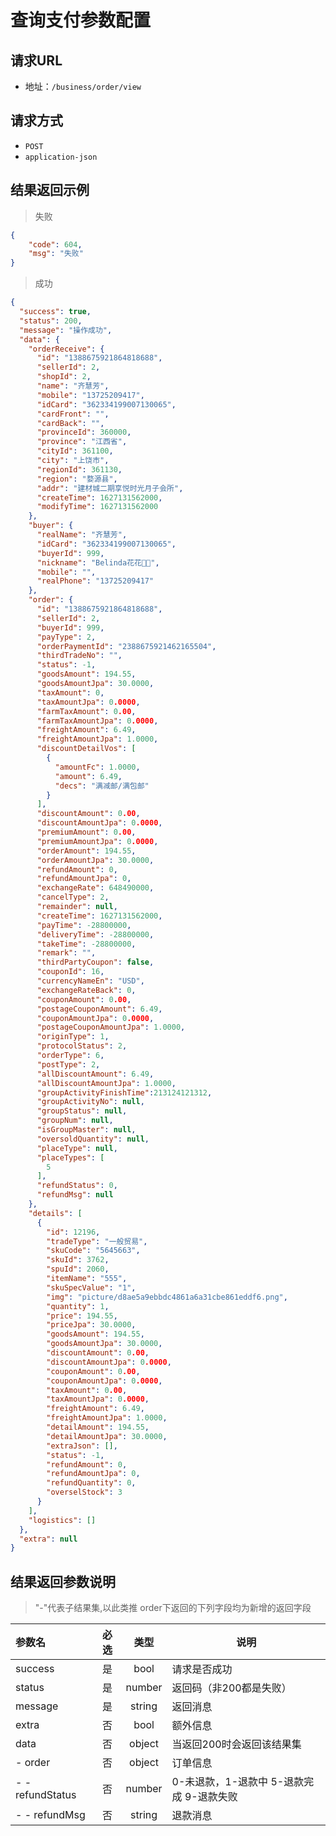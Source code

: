 # 查询支付参数配置

## 请求URL
- 地址：`/business/order/view`

## 请求方式

- `POST`
- `application-json`

## 结果返回示例
> 失败

```json
{
    "code": 604,
    "msg": "失败"
}
```
> 成功

```json
{
  "success": true,
  "status": 200,
  "message": "操作成功",
  "data": {
    "orderReceive": {
      "id": "1388675921864818688",
      "sellerId": 2,
      "shopId": 2,
      "name": "齐慧芳",
      "mobile": "13725209417",
      "idCard": "362334199007130065",
      "cardFront": "",
      "cardBack": "",
      "provinceId": 360000,
      "province": "江西省",
      "cityId": 361100,
      "city": "上饶市",
      "regionId": 361130,
      "region": "婺源县",
      "addr": "建材城二期享悦时光月子会所",
      "createTime": 1627131562000,
      "modifyTime": 1627131562000
    },
    "buyer": {
      "realName": "齐慧芳",
      "idCard": "362334199007130065",
      "buyerId": 999,
      "nickname": "Belinda花花💃👧",
      "mobile": "",
      "realPhone": "13725209417"
    },
    "order": {
      "id": "1388675921864818688",
      "sellerId": 2,
      "buyerId": 999,
      "payType": 2,
      "orderPaymentId": "2388675921462165504",
      "thirdTradeNo": "",
      "status": -1,
      "goodsAmount": 194.55,
      "goodsAmountJpa": 30.0000,
      "taxAmount": 0,
      "taxAmountJpa": 0.0000,
      "farmTaxAmount": 0.00,
      "farmTaxAmountJpa": 0.0000,
      "freightAmount": 6.49,
      "freightAmountJpa": 1.0000,
      "discountDetailVos": [
        {
          "amountFc": 1.0000,
          "amount": 6.49,
          "decs": "满减邮/满包邮"
        }
      ],
      "discountAmount": 0.00,
      "discountAmountJpa": 0.0000,
      "premiumAmount": 0.00,
      "premiumAmountJpa": 0.0000,
      "orderAmount": 194.55,
      "orderAmountJpa": 30.0000,
      "refundAmount": 0,
      "refundAmountJpa": 0,
      "exchangeRate": 648490000,
      "cancelType": 2,
      "remainder": null,
      "createTime": 1627131562000,
      "payTime": -28800000,
      "deliveryTime": -28800000,
      "takeTime": -28800000,
      "remark": "",
      "thirdPartyCoupon": false,
      "couponId": 16,
      "currencyNameEn": "USD",
      "exchangeRateBack": 0,
      "couponAmount": 0.00,
      "postageCouponAmount": 6.49,
      "couponAmountJpa": 0.0000,
      "postageCouponAmountJpa": 1.0000,
      "originType": 1,
      "protocolStatus": 2,
      "orderType": 6,
      "postType": 2,
      "allDiscountAmount": 6.49,
      "allDiscountAmountJpa": 1.0000,
      "groupActivityFinishTime":213124121312,
      "groupActivityNo": null,
      "groupStatus": null,
      "groupNum": null,
      "isGroupMaster": null,
      "oversoldQuantity": null,
      "placeType": null,
      "placeTypes": [
        5
      ],
      "refundStatus": 0,
      "refundMsg": null
    },
    "details": [
      {
        "id": 12196,
        "tradeType": "一般贸易",
        "skuCode": "5645663",
        "skuId": 3762,
        "spuId": 2060,
        "itemName": "555",
        "skuSpecValue": "1",
        "img": "picture/d8ae5a9ebbdc4861a6a31cbe861eddf6.png",
        "quantity": 1,
        "price": 194.55,
        "priceJpa": 30.0000,
        "goodsAmount": 194.55,
        "goodsAmountJpa": 30.0000,
        "discountAmount": 0.00,
        "discountAmountJpa": 0.0000,
        "couponAmount": 0.00,
        "couponAmountJpa": 0.0000,
        "taxAmount": 0.00,
        "taxAmountJpa": 0.0000,
        "freightAmount": 6.49,
        "freightAmountJpa": 1.0000,
        "detailAmount": 194.55,
        "detailAmountJpa": 30.0000,
        "extraJson": [],
        "status": -1,
        "refundAmount": 0,
        "refundAmountJpa": 0,
        "refundQuantity": 0,
        "overselStock": 3
      }
    ],
    "logistics": []
  },
  "extra": null
}
```

## 结果返回参数说明
> "-"代表子结果集,以此类推
> order下返回的下列字段均为新增的返回字段

| 参数名               | 必选 |  类型  | 说明                                                |
| :------------------- | :--: | :----: | --------------------------------------------------- |
| success              |  是  | bool   | 请求是否成功                     |
| status               |  是  | number | 返回码（非200都是失败）                             |
| message              |  是  | string | 返回消息                                            |
| extra                |  否  | bool   | 额外信息                |
| data                 |  否  | object | 当返回200时会返回该结果集                           |
| - order             |  否  | object  |  订单信息                                             |
| - - refundStatus | 否 | number | 0-未退款，1-退款中 5-退款完成 9-退款失败 |
| - - refundMsg | 否 | string | 退款消息 |

